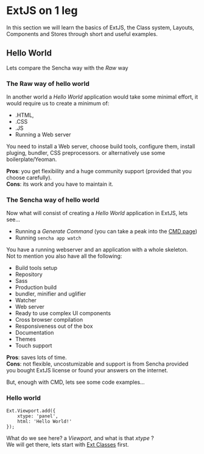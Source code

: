 # ExtJS on 1 leg

In this section we will learn the basics of ExtJS, the Class system, Layouts, Components and Stores through short and useful examples.


## Hello World
Lets compare the Sencha way with the *Raw* way

### The Raw way of hello world
In another world a *Hello World* application would take some minimal effort, it would require us to create a minimum of:
- .HTML, 
- .CSS
- .JS
- Running a Web server

You need to install a Web server, choose build tools, configure them, install pluging, bundler, CSS preprocessors.
or alternatively use some boilerplate/Yeoman.

__Pros__: you get flexibility and a huge community support (provided that you choose carefully).  
__Cons__: its work and you have to maintain it.

### The Sencha way of hello world
Now what will consist of creating a *Hello World* application in ExtJS, lets see...
- Running a *Generate Command* (you can take a peak into the [CMD page](cmd.md))
- Running `sencha app watch`

You have a running webserver and an application with a whole skeleton.  
Not to mention you also have all the following:
- Build tools setup
- Repository
- Sass
- Production build
- bundler, minifier and uglifier
- Watcher
- Web server
- Ready to use complex UI components
- Cross browser compilation
- Responsiveness out of the box
- Documentation
- Themes
- Touch support

__Pros__: saves lots of time.  
__Cons__: not flexible, uncostumizable and support is from Sencha provided you bought ExtJS license or found your answers on the internet.

But, enough with CMD, lets see some code examples...

### Hello world
```
Ext.Viewport.add({
    xtype: 'panel',
    html: 'Hello World!'
});
```
What do we see here? a _Viewport_, and what is that _xtype_ ?  
We will get there, lets start with [Ext Classes](extjs-classes.md) first.



